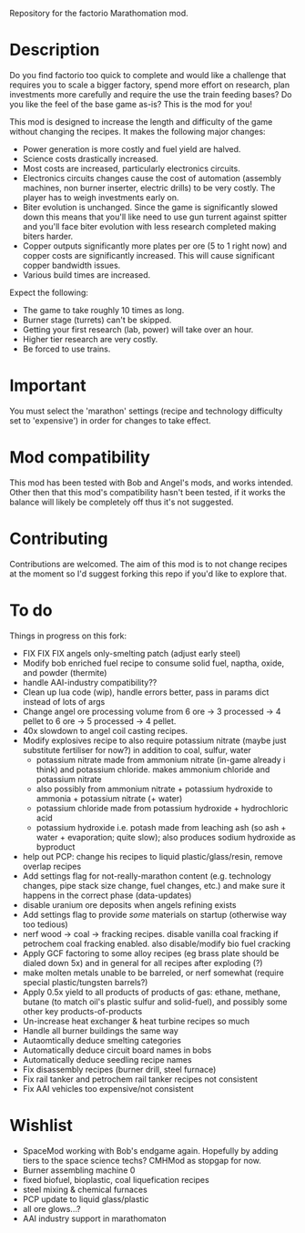 Repository for the factorio Marathomation mod.

Description
===========
Do you find factorio too quick to complete and would like a challenge that requires you to scale a bigger factory, spend more effort on research, plan investments more carefully and require the use the train feeding bases? Do you like the feel of the base game as-is? This is the mod for you!

This mod is designed to increase the length and difficulty of the game without changing the recipes. It makes the following major changes:
* Power generation is more costly and fuel yield are halved.
* Science costs drastically increased.
* Most costs are increased, particularly electronics circuits.
* Electronics circuits changes cause the cost of automation (assembly machines, non burner inserter, electric drills) to be very costly. The player has to weigh investments early on.
* Biter evolution is unchanged. Since the game is significantly slowed down this means that you'll like need to use gun turrent against spitter and you'll face biter evolution with less research completed making biters harder.
* Copper outputs significantly more plates per ore (5 to 1 right now) and copper costs are significantly increased. This will cause significant copper bandwidth issues.
* Various build times are increased.

Expect the following:
* The game to take roughly 10 times as long.
* Burner stage (turrets) can't be skipped.
* Getting your first research (lab, power) will take over an hour.
* Higher tier research are very costly.
* Be forced to use trains.

Important
=========
You must select the 'marathon' settings (recipe and technology difficulty set to 'expensive') in order for changes to take effect.

Mod compatibility
=================
This mod has been tested with Bob and Angel's mods, and works intended. Other then that this mod's compatibility hasn't been tested, if it works the balance will likely be completely off thus it's not suggested.

Contributing
============
Contributions are welcomed. The aim of this mod is to not change recipes at the moment so I'd suggest forking this repo if you'd like to explore that.

To do
=====
Things in progress on this fork:
* FIX FIX FIX angels only-smelting patch (adjust early steel)
* Modify bob enriched fuel recipe to consume solid fuel, naptha, oxide, and powder (thermite)
* handle AAI-industry compatibility??
* Clean up lua code (wip), handle errors better, pass in params dict instead of lots of args
* Change angel ore processing volume from 6 ore -> 3 processed -> 4 pellet to 6 ore -> 5 processed -> 4 pellet.
* 40x slowdown to angel coil casting recipes.
* Modify explosives recipe to also require potassium nitrate (maybe just substitute fertiliser for now?) in addition to coal, sulfur, water
  - potassium nitrate made from ammonium nitrate (in-game already i think) and potassium chloride. makes ammonium chloride and potassium nitrate
  - also possibly from ammonium nitrate + potassium hydroxide to ammonia + potassium nitrate (+ water)
  - potassium chloride made from potassium hydroxide + hydrochloric acid
  - potassium hydroxide i.e. potash made from leaching ash (so ash + water + evaporation; quite slow); also produces sodium hydroxide as byproduct
* help out PCP: change his recipes to liquid plastic/glass/resin, remove overlap recipes
* Add settings flag for not-really-marathon content (e.g. technology changes, pipe stack size change, fuel changes, etc.) and make sure it happens in the correct phase (data-updates)
* disable uranium ore deposits when angels refining exists
* Add settings flag to provide *some* materials on startup (otherwise way too tedious)
* nerf wood -> coal -> fracking recipes. disable vanilla coal fracking if petrochem coal fracking enabled. also disable/modify bio fuel cracking
* Apply GCF factoring to some alloy recipes (eg brass plate should be dialed down 5x) and in general for all recipes after exploding (?)
* make molten metals unable to be barreled, or nerf somewhat (require special plastic/tungsten barrels?)
* Apply 0.5x yield to all products of products of gas: ethane, methane, butane (to match oil's plastic sulfur and solid-fuel), and possibly some other key products-of-products
* Un-increase heat exchanger & heat turbine recipes so much
* Handle all burner buildings the same way
* Autaomtically deduce smelting categories
* Automatically deduce circuit board names in bobs
* Automatically deduce seedling recipe names
* Fix disassembly recipes (burner drill, steel furnace)
* Fix rail tanker and petrochem rail tanker recipes not consistent
* Fix AAI vehicles too expensive/not consistent

Wishlist
========
* SpaceMod working with Bob's endgame again. Hopefully by adding tiers to the space science techs? CMHMod as stopgap for now.
* Burner assembling machine 0
* fixed biofuel, bioplastic, coal liquefication recipes
* steel mixing & chemical furnaces
* PCP update to liquid glass/plastic
* all ore glows...?
* AAI industry support in marathomaton

